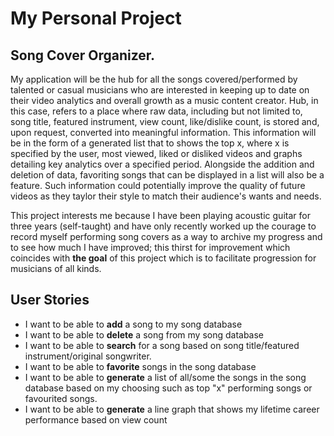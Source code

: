 # My Personal Project


## Song Cover Organizer.

My application will be the hub for all the songs covered/performed by talented or casual musicians who are interested in keeping up to date 
on their video analytics and overall growth as a music content creator. Hub, in this case, refers to a place where raw data,
including but not limited to, song title, featured instrument, view count, like/dislike count, is stored and, upon request, converted into meaningful information. 
This information will be in the form of a generated list that to shows the top x, where x is specified by the user, most viewed, liked or disliked videos and 
graphs detailing key analytics over a specified period. Alongside the addition and deletion of data, favoriting songs that can be displayed in a list will also be a feature.
Such information could potentially improve the quality of future videos as they taylor their style to match their audience's wants and needs.

This project interests me because I have been playing acoustic guitar for three years (self-taught) and 
have only recently worked up the courage to record myself performing song covers as a way to archive my progress and to 
see how much I have improved; this thirst for improvement which coincides with **the goal** of this project which is to facilitate progression
for musicians of all kinds.

## User Stories

- I want to be able to **add** a song to my song database
- I want to be able to **delete** a song from my song database
-  I want to be able to **search** for a song based on song title/featured instrument/original songwriter.
- I want to be able to **favorite** songs in the song database
- I want to be able to **generate** a list of all/some the songs in the song database based on my choosing such as top "x" performing songs or favourited songs.
- I want to be able to **generate** a line graph that shows my lifetime career performance based on view count 






  